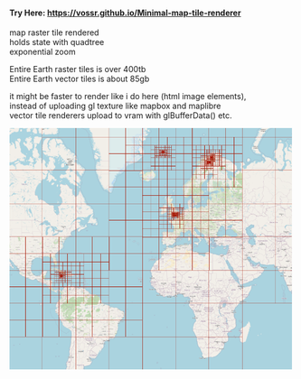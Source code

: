 #### Try Here: https://vossr.github.io/Minimal-map-tile-renderer

map raster tile rendered  
holds state with quadtree  
exponential zoom  

Entire Earth raster tiles is over 400tb  
Entire Earth vector tiles is about 85gb  

it might be faster to render like i do here (html image elements),  
    instead of uploading gl texture like mapbox and maplibre  
vector tile renderers upload to vram with glBufferData() etc.  

<img src="i.png" width="500" height="auto"/>  
